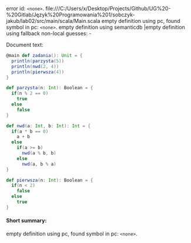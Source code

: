 error id: `<none>`.
file:///C:/Users/x/Desktop/Projects/Github/UG%20-%20Gitlab/Język%20Programowania%201/sobczyk-jakub/lab02/src/main/scala/Main.scala
empty definition using pc, found symbol in pc: `<none>`.
empty definition using semanticdb
|empty definition using fallback
non-local guesses:
	 -

Document text:

```scala
@main def zadania(): Unit = {
  println(parzysta(5))
  println(nwd(2, 4))
  println(pierwsza(4))
}

def parzysta(n: Int): Boolean = {
  if(n % 2 == 0)
    true
  else
    false
}

def nwd(a: Int, b: Int): Int = {
  if(a * b == 0)
    a + b
  else 
    if(a >= b)
      nwd(a % b, b)
    else 
      nwd(a, b % a)
}

def pierwsza(n: Int): Boolean = {
  if(n < 2) 
    false
  else 
    true
}
```

#### Short summary: 

empty definition using pc, found symbol in pc: `<none>`.